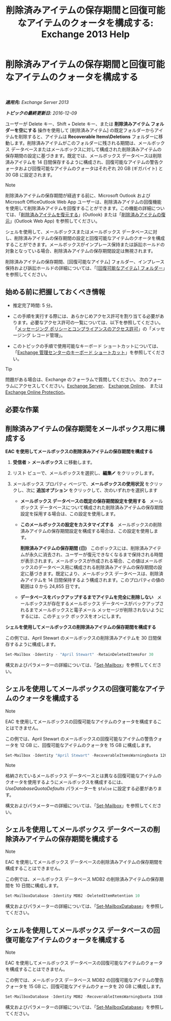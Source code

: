 ﻿---
title: '削除済みアイテムの保存期間と回復可能なアイテムのクォータを構成する: Exchange 2013 Help'
TOCTitle: 削除済みアイテムの保存期間と回復可能なアイテムのクォータを構成する
ms:assetid: de7d667a-1c93-4364-a4f9-2aa5e3678b12
ms:mtpsurl: https://technet.microsoft.com/ja-jp/library/Ee364752(v=EXCHG.150)
ms:contentKeyID: 50555885
ms.date: 04/24/2018
mtps_version: v=EXCHG.150
ms.translationtype: HT
---

# 削除済みアイテムの保存期間と回復可能なアイテムのクォータを構成する

 

_**適用先:** Exchange Server 2013_

_**トピックの最終更新日:** 2016-12-09_

ユーザーが Delete キー、Shift + Delete キー、または <strong>削除済みアイテム フォルダーを空にする</strong> 操作を使用して \[削除済みアイテム\] の既定フォルダーからアイテムを削除すると、アイテムは **Recoverable Items\\Deletions** フォルダーに移動します。削除済みアイテムがこのフォルダーに残される期間は、メールボックス データベースまたはメールボックスに対して構成された削除済みアイテムの保存期間の設定に基づきます。既定では、メールボックス データベースは削除済みアイテムを 14 日間保存するように構成され、回復可能なアイテムの警告クォータおよび回復可能なアイテムのクォータはそれぞれ 20 GB (ギガバイト) と 30 GB に設定されます。


> [!NOTE]
> 削除済みアイテムの保存期間が経過する前に、Microsoft Outlook および Microsoft OfficeOutlook Web App ユーザーは、削除済みアイテムの回復機能を使用して削除済みアイテムを回復することができます。この機能の詳細については、「<A href="https://go.microsoft.com/fwlink/p/?linkid=198206">削除済みアイテムを復元する</A>」(Outlook) または「<A href="https://go.microsoft.com/fwlink/p/?linkid=198207">削除済みアイテムの復元</A>」(Outlook Web App) を参照してください。



シェルを使用して、メールボックスまたはメールボックス データベースに対し、削除済みアイテムの保存期間の設定と回復可能なアイテムのクオータを構成することができます。メールボックスがインプレース保持または訴訟ホールドの対象となっている場合、削除済みアイテムの保存期間設定は無視されます。

削除済みアイテムの保存期間、\[回復可能なアイテム\] フォルダー、インプレース保持および訴訟ホールドの詳細については、「[\[回復可能なアイテム\] フォルダー](recoverable-items-folder-exchange-2013-help.md)」を参照してください。

## 始める前に把握しておくべき情報

  - 推定完了時間: 5 分。

  - この手順を実行する際には、あらかじめアクセス許可を割り当てる必要があります。必要なアクセス許可の一覧については、以下を参照してください。「[メッセージング ポリシーとコンプライアンスのアクセス許可](messaging-policy-and-compliance-permissions-exchange-2013-help.md)」の「メッセージング レコード管理」。

  - このトピックの手順で使用可能なキーボード ショートカットについては、「[Exchange 管理センターのキーボード ショートカット](keyboard-shortcuts-in-the-exchange-admin-center-exchange-online-protection-help.md)」を参照してください。


> [!TIP]
> 問題がある場合は、Exchange のフォーラムで質問してください。 次のフォーラムにアクセスしてください。<A href="https://go.microsoft.com/fwlink/p/?linkid=60612">Exchange Server</A>、 <A href="https://go.microsoft.com/fwlink/p/?linkid=267542">Exchange Online</A>、 または <A href="https://go.microsoft.com/fwlink/p/?linkid=285351">Exchange Online Protection</A>。



## 必要な作業

## 削除済みアイテムの保存期間をメールボックス用に構成する

**EAC を使用してメールボックスの削除済みアイテムの保存期間を構成する**

1.  <strong>受信者</strong> \> <strong>メールボックス</strong> に移動します。

2.  リスト ビューで、メールボックスを選択し、<strong>編集</strong>![編集アイコン](images/Bb124582.6f53ccb2-1f13-4c02-bea0-30690e6ea71d(EXCHG.150).gif "編集アイコン") をクリックします。

3.  メールボックス プロパティ ページで、<strong>メールボックスの使用状況</strong> をクリックし、次に <strong>追加オプション</strong> をクリックして、次のいずれかを選択します
    
      - <strong>メールボックス データベースの既定の保存期間設定を使用する</strong>   メールボックス データベースについて構成された削除済みアイテムの保存期間設定を採用する場合は、この設定を使用します。
    
      - <strong>このメールボックスの設定をカスタマイズする</strong>   メールボックスの削除済みアイテムの保存期間設定を構成する場合は、この設定を使用します。
        
        <strong>削除済みアイテムの保存期間 (日)</strong>   このボックスには、削除済みアイテムが永久に消去され、ユーザーが復元できなくなるまで保持される時間が表示されます。メールボックスが作成される場合、この値はメールボックスのデータベース用に構成される削除済みアイテムの保存期間の設定に基づきます。既定により、メールボックス データベースは、削除済みアイテムを 14 日間保持するよう構成されます。このプロパティの値の範囲は 0 から 24,855 日です。
    
      - <strong>データベースをバックアップするまでアイテムを完全に削除しない</strong>   メールボックスが存在するメールボックス データベースがバックアップされるまでメールボックスと電子メール メッセージが削除されないようにするには、このチェック ボックスをオンにします。

**シェルを使用してメールボックスの削除済みアイテムの保存期間を構成する**

この例では、April Stewart のメールボックスの削除済みアイテムを 30 日間保存するように構成します。

```powershell
Set-Mailbox -Identity - "April Stewart" -RetainDeletedItemsFor 30
```

構文およびパラメーターの詳細については、「[Set-Mailbox](https://technet.microsoft.com/ja-jp/library/bb123981\(v=exchg.150\))」を参照してください。

## シェルを使用してメールボックスの回復可能なアイテムのクォータを構成する


> [!NOTE]
> EAC を使用してメールボックスの回復可能なアイテムのクォータを構成することはできません。



この例では、April Stewart のメールボックスの回復可能なアイテムの警告クォータを 12 GB に、回復可能なアイテムのクォータを 15 GB に構成します。

  ```powershell
  Set-Mailbox -Identity "April Stewart" -RecoverableItemsWarningQuota 12GB -RecoverableItemsQuota 15GB -UseDatabaseQuotaDefaults $false
  ```


> [!NOTE]
> 格納されているメールボックス データベースとは異なる回復可能なアイテムのクオータを使用するようにメールボックスを構成するには、<EM>UseDatabaseQuotaDefaults</EM> パラメーターを <CODE>$false</CODE> に設定する必要があります。



構文およびパラメーターの詳細については、「[Set-Mailbox](https://technet.microsoft.com/ja-jp/library/bb123981\(v=exchg.150\))」を参照してください。

## シェルを使用してメールボックス データベースの削除済みアイテムの保存期間を構成する


> [!NOTE]
> EAC を使用してメールボックス データベースの削除済みアイテムの保存期間を構成することはできません。



この例では、メールボックス データベース MDB2 の削除済みアイテムの保存期間を 10 日間に構成します。

```powershell
Set-MailboxDatabase -Identity MDB2 -DeletedItemRetention 10
```

構文およびパラメーターの詳細については、「[Set-MailboxDatabase](https://technet.microsoft.com/ja-jp/library/bb123971\(v=exchg.150\))」を参照してください。

## シェルを使用してメールボックス データベースの回復可能なアイテムのクォータを構成する


> [!NOTE]
> EAC を使用してメールボックス データベースの回復可能なアイテムのクォータを構成することはできません。



この例では、メールボックス データベース MDB2 の回復可能なアイテムの警告クォータを 15 GB に、回復可能なアイテムのクォータを 20 GB に構成します。

```powershell
Set-MailboxDatabase -Identity MDB2 -RecoverableItemsWarningQuota 15GB -RecoverableItemsQuota 20GB
```

構文およびパラメーターの詳細については、「[Set-MailboxDatabase](https://technet.microsoft.com/ja-jp/library/bb123971\(v=exchg.150\))」を参照してください。

